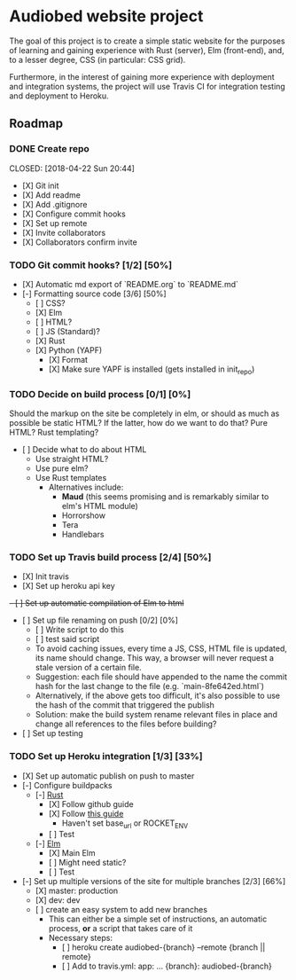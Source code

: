 # Audiobed website project

The goal of this project is to create a simple static website for the
purposes of learning and gaining experience with Rust (server), Elm
(front-end), and, to a lesser degree, CSS (in particular: CSS grid).

Furthermore, in the interest of gaining more experience with deployment
and integration systems, the project will use Travis CI for integration
testing and deployment to Heroku.

## Roadmap

### <span class="done DONE">DONE</span> Create repo

CLOSED: \[2018-04-22 Sun 20:44\]

  - \[X\] Git init
  - \[X\] Add readme
  - \[X\] Add .gitignore
  - \[X\] Configure commit hooks
  - \[X\] Set up remote
  - \[X\] Invite collaborators
  - \[X\] Collaborators confirm
invite

### <span class="todo TODO">TODO</span> Git commit hooks? \[1/2\] \[50%\]

  - \[X\] Automatic md export of \`README.org\` to \`README.md\`
  - \[-\] Formatting source code \[3/6\] \[50%\]
      - \[ \] CSS?
      - \[X\] Elm
      - \[ \] HTML?
      - \[ \] JS (Standard)?
      - \[X\] Rust
      - \[X\] Python (YAPF)
          - \[X\] Format
          - \[X\] Make sure YAPF is installed (gets installed in
            init<sub>repo</sub>)

### <span class="todo TODO">TODO</span> Decide on build process \[0/1\] \[0%\]

Should the markup on the site be completely in elm, or should as much as
possible be static HTML? If the latter, how do we want to do that? Pure
HTML? Rust templating?

  - \[ \] Decide what to do about HTML
      - Use straight HTML?
      - Use pure elm?
      - Use Rust templates
          - Alternatives include:
              - **Maud** (this seems promising and is remarkably similar
                to elm's HTML
module)
              - Horrorshow
              - Tera
              - Handlebars

### <span class="todo TODO">TODO</span> Set up Travis build process \[2/4\] \[50%\]

  - \[X\] Init travis
  - \[X\] Set up heroku api key

~~- \[ \] Set up automatic compilation of Elm to html~~

  - \[ \] Set up file renaming on push \[0/2\] \[0%\]
      - \[ \] Write script to do this
      - \[ \] test said script
      - To avoid caching issues, every time a JS, CSS, HTML file is
        updated, its name should change. This way, a browser will never
        request a stale version of a certain file.
      - Suggestion: each file should have appended to the name the
        commit hash for the last change to the file (e.g.
        \`main-8fe642ed.html\`)
      - Alternatively, if the above gets too difficult, it's also
        possible to use the hash of the commit that triggered the
        publish
      - Solution: make the build system rename relevant files in place
        and change all references to the files before building?
  - \[ \] Set up
testing

### <span class="todo TODO">TODO</span> Set up Heroku integration \[1/3\] \[33%\]

  - \[X\] Set up automatic publish on push to master
  - \[-\] Configure buildpacks
      - \[-\] [Rust](https://github.com/emk/heroku-buildpack-rust)
          - \[X\] Follow github guide
          - \[X\] Follow [this
            guide](http://www.duelinmarkers.com/2017/10/21/how-to-deploy-a-rocket-application-to-heroku.html)
              - Haven't set base<sub>url</sub> or ROCKET<sub>ENV</sub>
          - \[ \] Test
      - \[-\] [Elm](https://github.com/srid/heroku-buildpack-elm)
          - \[X\] Main Elm
          - \[ \] Might need static?
          - \[ \] Test
  - \[-\] Set up multiple versions of the site for multiple branches
    \[2/3\] \[66%\]
      - \[X\] master: production
      - \[X\] dev: dev
      - \[ \] create an easy system to add new branches
          - This can either be a simple set of instructions, an
            automatic process, **or** a script that takes care of it
          - Necessary steps:
              - \[ \] heroku create audiobed-{branch} –remote {branch ||
                remote}
              - \[ \] Add to travis.yml: app: … {branch}:
                audiobed-{branch}
